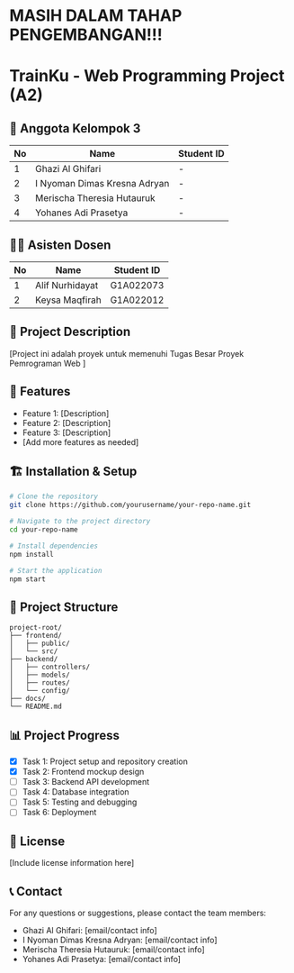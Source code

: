 # MASIH DALAM TAHAP PENGEMBANGAN!!!

# TrainKu - Web Programming Project (A2)

## 🌟 Anggota Kelompok 3
| No | Name | Student ID |
|----|------|------------|
| 1 | Ghazi Al Ghifari | - |
| 2 | I Nyoman Dimas Kresna Adryan | - |
| 3 | Merischa Theresia Hutauruk | - |
| 4 | Yohanes Adi Prasetya | - |

## 👨‍🏫 Asisten Dosen
| No | Name | Student ID |
|----|------|------------|
| 1 | Alif Nurhidayat | G1A022073 |
| 2 | Keysa Maqfirah | G1A022012 |

## 📝 Project Description
[Project ini adalah proyek untuk memenuhi Tugas Besar Proyek Pemrograman Web ]

## 🚀 Features
- Feature 1: [Description]
- Feature 2: [Description]
- Feature 3: [Description]
- [Add more features as needed]

## 🏗️ Installation & Setup
```bash
# Clone the repository
git clone https://github.com/yourusername/your-repo-name.git

# Navigate to the project directory
cd your-repo-name

# Install dependencies
npm install

# Start the application
npm start
```

## 📂 Project Structure
```
project-root/
├── frontend/
│   ├── public/
│   └── src/
├── backend/
│   ├── controllers/
│   ├── models/
│   ├── routes/
│   └── config/
├── docs/
└── README.md
```

## 📊 Project Progress
- [x] Task 1: Project setup and repository creation
- [x] Task 2: Frontend mockup design
- [ ] Task 3: Backend API development
- [ ] Task 4: Database integration
- [ ] Task 5: Testing and debugging
- [ ] Task 6: Deployment

## 📝 License
[Include license information here]

## 📞 Contact
For any questions or suggestions, please contact the team members:
- Ghazi Al Ghifari: [email/contact info]
- I Nyoman Dimas Kresna Adryan: [email/contact info]
- Merischa Theresia Hutauruk: [email/contact info]
- Yohanes Adi Prasetya: [email/contact info]
